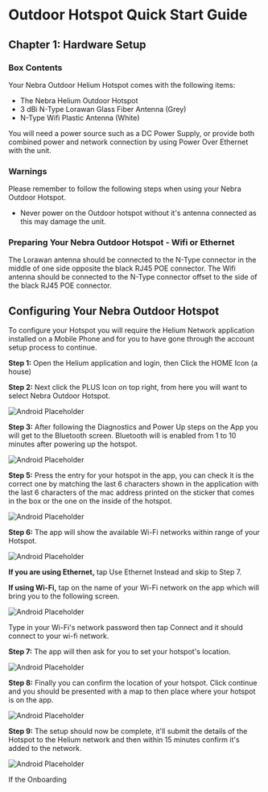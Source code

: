 # Outdoor Hotspot Quick Start Guide

## Chapter 1: Hardware Setup

### Box Contents
Your Nebra Outdoor Helium Hotspot comes with the following items:

* The Nebra Helium Outdoor Hotspot
* 3 dBi N-Type Lorawan Glass Fiber Antenna (Grey)
* N-Type Wifi Plastic Antenna (White)

You will need a power source such as a DC Power Supply, or provide both combined power and network connection by using Power Over Ethernet with the unit.

### Warnings
Please remember to follow the following steps when using your Nebra Outdoor Hotspot.

* Never power on the Outdoor hotspot without it's antenna connected as this may damage the unit.

### Preparing Your Nebra Outdoor Hotspot - Wifi or Ethernet

The Lorawan antenna should be connected to the N-Type connector in the middle of one side opposite the black RJ45 POE connector.
The Wifi antenna should be connected to the N-Type connector offset to the side of the black RJ45 POE connector.

## Configuring Your Nebra Outdoor Hotspot

To configure your Hotspot you will require the Helium Network application installed on a Mobile Phone and for you to have gone through the account setup process to continue.

**Step 1:** Open the Helium application and login, then Click the HOME Icon (a house)

**Step 2:** Next click the PLUS Icon on top right, from here you will want to select Nebra Outdoor Hotspot.

![Android Placeholder](../media/screenshots/ios/hs-02.png  ':size=350')


**Step 3:** After following the Diagnostics and Power Up steps on the App you will get to the Bluetooth screen. Bluetooth will is enabled from 1 to 10 minutes after powering up the hotspot. 

![Android Placeholder](../media/screenshots/ios/hs-06.png  ':size=350')

**Step 5:** Press the entry for your hotspot in the app, you can check it is the correct one by matching the last 6 characters shown in the application with the last 6 characters of the mac address printed on the sticker that comes in the box or the one on the inside of the hotspot.

![Android Placeholder](../media/screenshots/ios/hs-08-o.png  ':size=350')

**Step 6:** The app will show the available Wi-Fi networks within range of your Hotspot.

![Android Placeholder](../media/screenshots/ios/hs-10.png  ':size=350')

**If you are using Ethernet,** tap Use Ethernet Instead and skip to Step 7.

**If using Wi-Fi,** tap on the name of your Wi-Fi network on the app which will bring you to the following screen.

![Android Placeholder](../media/screenshots/ios/hs-11.png  ':size=350')

Type in your Wi-Fi's network password then tap Connect and it should connect to your wi-fi network.

**Step 7:** The app will then ask for you to set your hotspot's location.

![Android Placeholder](../media/screenshots/ios/hs-15.png  ':size=350')

**Step 8:** Finally you can confirm the location of your hotspot. Click continue and you should be presented with a map to then place where your hotspot is on the app.

![Android Placeholder](../media/screenshots/ios/hs-17.png  ':size=350')

**Step 9:** The setup should now be complete, it'll submit the details of the Hotspot to the Helium network and then within 15 minutes confirm it's added to the network.

![Android Placeholder](../media/screenshots/ios/hs-18.png  ':size=350')

If the Onboarding 
